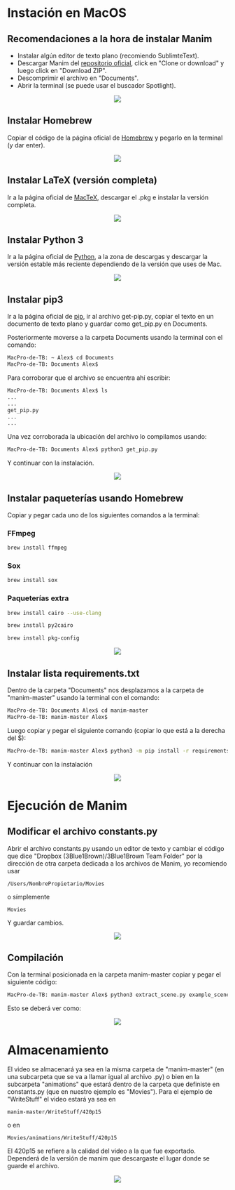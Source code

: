 # Instación en MacOS

## Recomendaciones a la hora de instalar Manim
* Instalar algún editor de texto plano (recomiendo SublimteText).
* Descargar Manim del [repositorio oficial](https://github.com/3b1b/manim), click en "Clone or download" y luego click en "Download ZIP".
* Descomprimir el archivo en "Documents".
* Abrir la terminal (se puede usar el buscador Spotlight).

<p align="center"><img src ="/Español/0_instalacion/macOS/gifs/terminal.png" /></p>

## Instalar Homebrew
Copiar el código de la página oficial de [Homebrew](https://brew.sh/index_es) y pegarlo en la terminal (y dar enter).

<p align="center"><img src ="/Español/0_instalacion/macOS/gifs/MacP1.gif" /></p>

## Instalar LaTeX (versión completa)
Ir a la página oficial de [MacTeX](http://www.tug.org/mactex/), descargar el .pkg e instalar la versión completa.

<p align="center"><img src ="/Español/0_instalacion/macOS/gifs/MacP2.gif" /></p>

## Instalar Python 3
Ir a la página oficial de [Python](https://www.python.org/), a la zona de descargas y descargar la versión estable más reciente dependiendo de la versión que uses de Mac.

<p align="center"><img src ="/Español/0_instalacion/macOS/gifs/MacP3.gif" /></p>

## Instalar pip3
Ir a la página oficial de [pip](https://pip.pypa.io/en/stable/installing/), ir al archivo get-pip.py, copiar el texto en un documento de texto plano y guardar como get_pip.py en Documents.

Posteriormente moverse a la carpeta Documents usando la terminal con el comando:

```sh
MacPro-de-TB: ~ Alex$ cd Documents
MacPro-de-TB: Documents Alex$
```

Para corroborar que el archivo se encuentra ahí escribir:

```sh
MacPro-de-TB: Documents Alex$ ls
...
...
get_pip.py
...
...
```
Una vez corroborada la ubicación del archivo lo compilamos usando:
```sh
MacPro-de-TB: Documents Alex$ python3 get_pip.py
```
Y continuar con la instalación.

<p align="center"><img src ="/Español/0_instalacion/macOS/gifs/MacP4.gif" /></p>

## Instalar paqueterías usando Homebrew
Copiar y pegar cada uno de los siguientes comandos a la terminal:

### FFmpeg
```sh
brew install ffmpeg
```
### Sox
```sh
brew install sox
```
### Paqueterías extra
```sh
brew install cairo --use-clang
```

```sh
brew install py2cairo
```

```sh
brew install pkg-config
```

<p align="center"><img src ="/Español/0_instalacion/macOS/gifs/MacP5.gif" /></p>

## Instalar lista requirements.txt
Dentro de la carpeta "Documents" nos desplazamos a la carpeta de "manim-master" usando la terminal con el comando:

```sh
MacPro-de-TB: Documents Alex$ cd manim-master
MacPro-de-TB: manim-master Alex$
```

Luego copiar y pegar el siguiente comando (copiar lo que está a la derecha del $):

```sh
MacPro-de-TB: manim-master Alex$ python3 -m pip install -r requirements.txt
```
Y continuar con la instalación

<p align="center"><img src ="/Español/0_instalacion/macOS/gifs/MacP6.gif" /></p>

# Ejecución de Manim

## Modificar el archivo constants.py
Abrir el archivo constants.py usando un editor de texto y cambiar el código que dice "Dropbox (3Blue1Brown)/3Blue1Brown Team Folder" por la dirección de otra carpeta dedicada a los archivos de Manim, yo recomiendo usar 

```
/Users/NombrePropietario/Movies
```

o símplemente 

```
Movies
```
Y guardar cambios.

<p align="center"><img src ="/Español/0_instalacion/macOS/gifs/MacP7.gif" /></p>

## Compilación
Con la terminal posicionada en la carpeta manim-master copiar y pegar el siguiente código:

```sh
MacPro-de-TB: manim-master Alex$ python3 extract_scene.py example_scenes.py WriteStuff -pl
```

Esto se deberá ver como:

<p align="center"><img src ="/Español/0_instalacion/macOS/gifs/MacP8.gif" /></p>

# Almacenamiento
El video se almacenará ya sea en la misma carpeta de "manim-master" (en una subcarpeta que se va a llamar igual al archivo .py) o bien en la subcarpeta "animations" que estará dentro de la carpeta que definiste en constants.py (que en nuestro ejemplo es "Movies"). Para el ejemplo de "WriteStuff" el video estará ya sea en

```
manim-master/WriteStuff/420p15
```
o en 
```
Movies/animations/WriteStuff/420p15
```

El 420p15 se refiere a la calidad del video a la que fue exportado. Dependerá de la versión de manim que descargaste el lugar donde se guarde el archivo.

<p align="center"><img src ="/Español/0_instalacion/macOS/gifs/almacenamiento.png" /></p>
